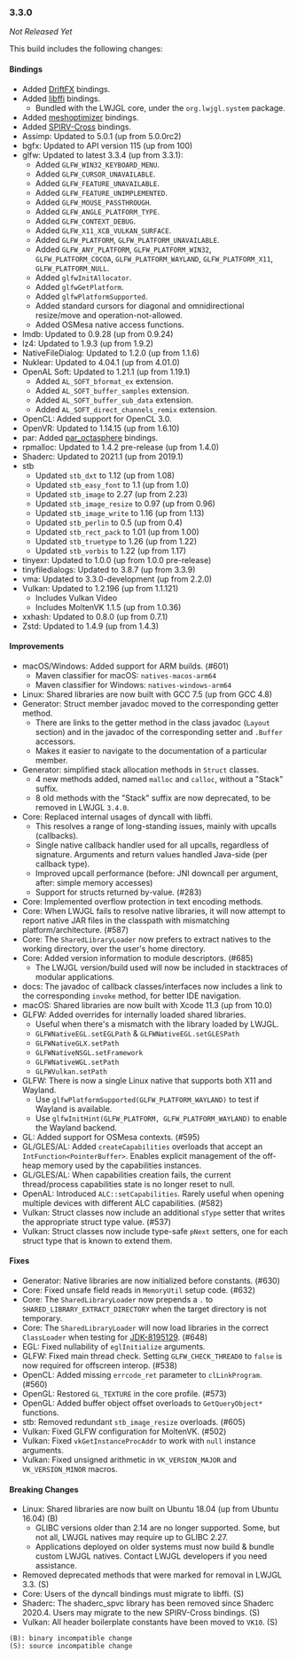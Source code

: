### 3.3.0

_Not Released Yet_

This build includes the following changes:

#### Bindings

- Added [DriftFX](https://github.com/eclipse-efx/efxclipse-drift) bindings.
- Added [libffi](https://sourceware.org/libffi/) bindings.
    * Bundled with the LWJGL core, under the `org.lwjgl.system` package.
- Added [meshoptimizer](https://github.com/zeux/meshoptimizer) bindings.
- Added [SPIRV-Cross](https://github.com/KhronosGroup/SPIRV-Cross) bindings.
- Assimp: Updated to 5.0.1 (up from 5.0.0rc2)
- bgfx: Updated to API version 115 (up from 100)
- glfw: Updated to latest 3.3.4 (up from 3.3.1):
    * Added `GLFW_WIN32_KEYBOARD_MENU`.
    * Added `GLFW_CURSOR_UNAVAILABLE`.
    * Added `GLFW_FEATURE_UNAVAILABLE`.
    * Added `GLFW_FEATURE_UNIMPLEMENTED`.
    * Added `GLFW_MOUSE_PASSTHROUGH`.
    * Added `GLFW_ANGLE_PLATFORM_TYPE`.
    * Added `GLFW_CONTEXT_DEBUG`.
    * Added `GLFW_X11_XCB_VULKAN_SURFACE`.
    * Added `GLFW_PLATFORM`, `GLFW_PLATFORM_UNAVAILABLE`.
    * Added `GLFW_ANY_PLATFORM`, `GLFW_PLATFORM_WIN32`, `GLFW_PLATFORM_COCOA`, `GLFW_PLATFORM_WAYLAND`, `GLFW_PLATFORM_X11`, `GLFW_PLATFORM_NULL`.
    * Added `glfwInitAllocator`.
    * Added `glfwGetPlatform`.
    * Added `glfwPlatformSupported`.
    * Added standard cursors for diagonal and omnidirectional resize/move and operation-not-allowed.
    * Added OSMesa native access functions.
- lmdb: Updated to 0.9.28 (up from 0.9.24)
- lz4: Updated to 1.9.3 (up from 1.9.2)
- NativeFileDialog: Updated to 1.2.0 (up from 1.1.6)
- Nuklear: Updated to 4.04.1 (up from 4.01.0)
- OpenAL Soft: Updated to 1.21.1 (up from 1.19.1)
    * Added `AL_SOFT_bformat_ex` extension.
    * Added `AL_SOFT_buffer_samples` extension.
    * Added `AL_SOFT_buffer_sub_data` extension.
    * Added `AL_SOFT_direct_channels_remix` extension.
- OpenCL: Added support for OpenCL 3.0.
- OpenVR: Updated to 1.14.15 (up from 1.6.10)
- par: Added [par_octasphere](https://prideout.net/blog/octasphere/) bindings.
- rpmalloc: Updated to 1.4.2 pre-release (up from 1.4.0)
- Shaderc: Updated to 2021.1 (up from 2019.1)
- stb
    * Updated `stb_dxt` to 1.12 (up from 1.08)
    * Updated `stb_easy_font` to 1.1 (up from 1.0)
    * Updated `stb_image` to 2.27 (up from 2.23)
    * Updated `stb_image_resize` to 0.97 (up from 0.96)
    * Updated `stb_image_write` to 1.16 (up from 1.13)
    * Updated `stb_perlin` to 0.5 (up from 0.4)
    * Updated `stb_rect_pack` to 1.01 (up from 1.00)
    * Updated `stb_truetype` to 1.26 (up from 1.22)
    * Updated `stb_vorbis` to 1.22 (up from 1.17)
- tinyexr: Updated to 1.0.0 (up from 1.0.0 pre-release)
- tinyfiledialogs: Updated to 3.8.7 (up from 3.3.9)
- vma: Updated to 3.3.0-development (up from 2.2.0)
- Vulkan: Updated to 1.2.196 (up from 1.1.121)
    * Includes Vulkan Video
    * Includes MoltenVK 1.1.5 (up from 1.0.36)
- xxhash: Updated to 0.8.0 (up from 0.7.1)
- Zstd: Updated to 1.4.9 (up from 1.4.3)

#### Improvements

- macOS/Windows: Added support for ARM builds. (#601)
    * Maven classifier for macOS: `natives-macos-arm64`
    * Maven classifier for Windows: `natives-windows-arm64`
- Linux: Shared libraries are now built with GCC 7.5 (up from GCC 4.8)
- Generator: Struct member javadoc moved to the corresponding getter method.
    * There are links to the getter method in the class javadoc (`Layout` section) and in the javadoc of the corresponding setter and `.Buffer` accessors. 
    * Makes it easier to navigate to the documentation of a particular member.
- Generator: simplified stack allocation methods in `Struct` classes.
    * 4 new methods added, named `malloc` and `calloc`, without a "Stack" suffix.
    * 8 old methods with the "Stack" suffix are now deprecated, to be removed in LWJGL `3.4.0`.
- Core: Replaced internal usages of dyncall with libffi.
    * This resolves a range of long-standing issues, mainly with upcalls (callbacks).
    * Single native callback handler used for all upcalls, regardless of signature. Arguments and return values handled Java-side (per callback type).
    * Improved upcall performance (before: JNI downcall per argument, after: simple memory accesses)
    * Support for structs returned by-value. (#283)
- Core: Implemented overflow protection in text encoding methods.
- Core: When LWJGL fails to resolve native libraries, it will now attempt to report native JAR files in the classpath with mismatching platform/architecture. (#587)
- Core: The `SharedLibraryLoader` now prefers to extract natives to the working directory, over the user's home directory.
- Core: Added version information to module descriptors. (#685)
    * The LWJGL version/build used will now be included in stacktraces of modular applications. 
- docs: The javadoc of callback classes/interfaces now includes a link to the corresponding `invoke` method, for better IDE navigation.
- macOS: Shared libraries are now built with Xcode 11.3 (up from 10.0)
- GLFW: Added overrides for internally loaded shared libraries.
    * Useful when there's a mismatch with the library loaded by LWJGL.
    * `GLFWNativeEGL.setEGLPath` & `GLFWNativeEGL.setGLESPath`
    * `GLFWNativeGLX.setPath`
    * `GLFWNativeNSGL.setFramework`
    * `GLFWNativeWGL.setPath`
    * `GLFWVulkan.setPath`
- GLFW: There is now a single Linux native that supports both X11 and Wayland.
    * Use `glfwPlatformSupported(GLFW_PLATFORM_WAYLAND)` to test if Wayland is available.
    * Use `glfwInitHint(GLFW_PLATFORM, GLFW_PLATFORM_WAYLAND)` to enable the Wayland backend.
- GL: Added support for OSMesa contexts. (#595)
- GL/GLES/AL: Added `createCapabilities` overloads that accept an `IntFunction<PointerBuffer>`. Enables explicit management of the off-heap memory used by the capabilities instances.
- GL/GLES/AL: When capabilities creation fails, the current thread/process capabilities state is no longer reset to null.
- OpenAL: Introduced `ALC::setCapabilities`. Rarely useful when opening multiple devices with different ALC capabilities. (#582)
- Vulkan: Struct classes now include an additional `sType` setter that writes the appropriate struct type value. (#537)
- Vulkan: Struct classes now include type-safe `pNext` setters, one for each struct type that is known to extend them.

#### Fixes

- Generator: Native libraries are now initialized before constants. (#630)
- Core: Fixed unsafe field reads in `MemoryUtil` setup code. (#632)
- Core: The `SharedLibraryLoader` now prepends a `.` to `SHARED_LIBRARY_EXTRACT_DIRECTORY` when the target directory is not temporary.
- Core: The `SharedLibraryLoader` will now load libraries in the correct `ClassLoader` when testing for [JDK-8195129](https://bugs.openjdk.java.net/browse/JDK-8195129). (#648)
- EGL: Fixed nullability of `eglInitialize` arguments.
- GLFW: Fixed main thread check. Setting `GLFW_CHECK_THREAD0` to `false` is now required for offscreen interop. (#538)
- OpenCL: Added missing `errcode_ret` parameter to `clLinkProgram`. (#560)
- OpenGL: Restored `GL_TEXTURE` in the core profile. (#573)
- OpenGL: Added buffer object offset overloads to `GetQueryObject*` functions.
- stb: Removed redundant `stb_image_resize` overloads. (#605)
- Vulkan: Fixed GLFW configuration for MoltenVK. (#502)
- Vulkan: Fixed `vkGetInstanceProcAddr` to work with `null` instance arguments.
- Vulkan: Fixed unsigned arithmetic in `VK_VERSION_MAJOR` and `VK_VERSION_MINOR` macros.
    
#### Breaking Changes

- Linux: Shared libraries are now built on Ubuntu 18.04 (up from Ubuntu 16.04) (B)
  * GLIBC versions older than 2.14 are no longer supported. Some, but not all, LWJGL natives may require up to GLIBC 2.27.
  * Applications deployed on older systems must now build & bundle custom LWJGL natives. Contact LWJGL developers if you need assistance.
- Removed deprecated methods that were marked for removal in LWJGL 3.3. (S)
- Core: Users of the dyncall bindings must migrate to libffi. (S)
- Shaderc: The shaderc_spvc library has been removed since Shaderc 2020.4. Users may migrate to the new SPIRV-Cross bindings. (S)
- Vulkan: All header boilerplate constants have been moved to `VK10`. (S)

```
(B): binary incompatible change
(S): source incompatible change
```
